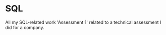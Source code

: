 # SQL
All my SQL-related work
'Assessment 1' related to a technical assessment I did for a company.
